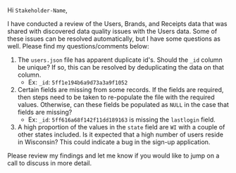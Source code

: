 <!-- Fourth: Communicate with Stakeholders
Construct an email or slack message that is understandable to a product or business leader who isn’t familiar with your day to day work. This part of the exercise should show off how you communicate and reason about data with others. Commit your answers to the git repository along with the rest of your exercise.

What questions do you have about the data?
How did you discover the data quality issues?
What do you need to know to resolve the data quality issues?
What other information would you need to help you optimize the data assets you're trying to create?
What performance and scaling concerns do you anticipate in production and how do you plan to address them? --> 

Hi `Stakeholder-Name`,

I have conducted a review of the Users, Brands, and Receipts data that was shared with discovered data quality issues with the Users data. Some of these issues can be resolved automatically, but I have some questions as well. Please find my questions/comments below:

1. The `users.json` file has apparent duplicate id's. Should the `_id` column be unique? If so, this can be resolved by deduplicating the data on that column.
    - Ex: `_id`: `5ff1e194b6a9d73a3a9f1052`
2. Certain fields are missing from some records. If the fields are required, then steps need to be taken to re-populate the file with the required values. Otherwise, can these fields be populated as `NULL` in the case that fields are missing?
    - Ex: `_id`: `5ff616a68f142f11dd189163` is missing the `lastlogin` field.
3. A high proportion of the values in the `state` field are `WI` with a couple of other states included. Is it expected that a high number of users reside in Wisconsin? This could indicate a bug in the sign-up application.

Please review my findings and let me know if you would like to jump on a call to discuss in more detail.